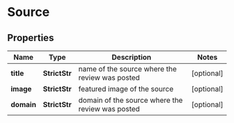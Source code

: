 # Source


## Properties

| Name | Type | Description | Notes |
|------------ | ------------- | ------------- | -------------|
**title** | **StrictStr** | name of the source where the review was posted |[optional]|
**image** | **StrictStr** | featured image of the source |[optional]|
**domain** | **StrictStr** | domain of the source where the review was posted |[optional]|